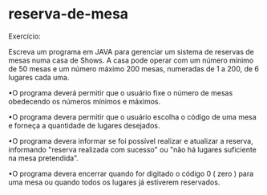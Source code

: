 # reserva-de-mesa
Exercício:

Escreva um programa em JAVA para gerenciar um sistema de reservas de mesas numa casa de Shows. A casa pode operar com um número mínimo de 50 mesas e um número máximo 200 mesas, numeradas de 1 a 200, de 6 lugares cada uma. 

•O programa deverá permitir que o usuário fixe o número de mesas obedecendo os números mínimos e máximos.

•O programa devera permitir que o usuário escolha o código de uma mesa e forneça a quantidade de lugares desejados.

•O programa devera informar se foi possível realizar e atualizar a reserva, informando "reserva realizada com sucesso" ou "não há lugares suficiente na mesa pretendida”.

•O programa devera encerrar quando for digitado o código 0 ( zero ) para uma mesa ou quando todos os lugares já estiverem reservados.
